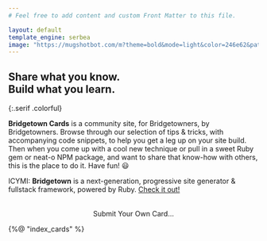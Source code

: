 ```yaml
---
# Feel free to add content and custom Front Matter to this file.

layout: default
template_engine: serbea
image: "https://mugshotbot.com/m?theme=bold&mode=light&color=246e62&pattern=bank_note&hide_watermark=true&url=https%3A%2F%2Fbridgetown.cards"
---
```


<section-wrapper class="fade-in-animation" style="padding-top:3rem"><section markdown="1">

<p class="heading-icon">
  <sl-icon library="remixicon" name="system/share-box-fill"></sl-icon>
</p>

## Share what you know. <br/>Build what you learn.
{:.serif .colorful}

**Bridgetown Cards** is a community site, for Bridgetowners, by Bridgetowners. Browse through our selection of tips & tricks, with accompanying code snippets, to help you get a leg up on your site build. Then when you come up with a cool new technique or pull in a sweet Ruby gem or neat-o NPM package, and want to share that know-how with others, this is the place to do it. Have fun! 😃

ICYMI: **Bridgetown** is a next-generation, progressive site generator & fullstack framework, powered by Ruby. [Check it out!](https://www.bridgetownrb.com)

<p style="text-align:center; margin-top:2rem">
  <sl-button href="https://github.com/bridgetownrb/bridgetown-cards" type="warning" outline>
    <sl-icon slot="prefix" library="remixicon" name="development/code-box"></sl-icon>
    Submit Your Own Card…
  </sl-button>
</p>

</section></section-wrapper>

<section-wrapper style="padding-top:1rem"><section class="masonry">

{%@ "index_cards" %}

</section></section-wrapper>